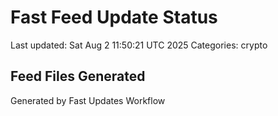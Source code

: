 # Fast Feed Update Status
Last updated: Sat Aug  2 11:50:21 UTC 2025
Categories: crypto

## Feed Files Generated

Generated by Fast Updates Workflow
